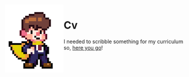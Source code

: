 <img align="left" width="160" src="assets/super.gif">

# Cv

I needed to scribble something for my curriculum so, [here you go](https://nbviewer.jupyter.org/github/MatteoGiorgi/cv/blob/master/src/cv.pdf)!

